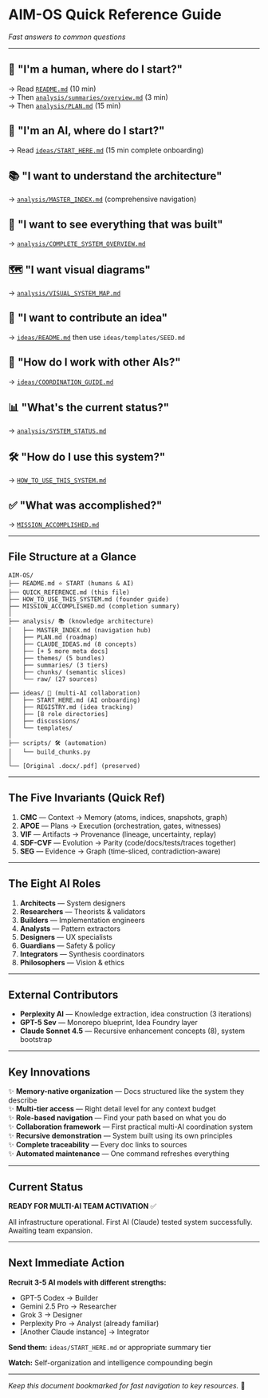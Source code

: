 # AIM-OS Quick Reference Guide

*Fast answers to common questions*

---

## 🚀 "I'm a human, where do I start?"
→ Read [`README.md`](README.md) (10 min)  
→ Then [`analysis/summaries/overview.md`](analysis/summaries/overview.md) (3 min)  
→ Then [`analysis/PLAN.md`](analysis/PLAN.md) (15 min)

## 🤖 "I'm an AI, where do I start?"
→ Read [`ideas/START_HERE.md`](ideas/START_HERE.md) (15 min complete onboarding)

## 📚 "I want to understand the architecture"
→ [`analysis/MASTER_INDEX.md`](analysis/MASTER_INDEX.md) (comprehensive navigation)

## 🎯 "I want to see everything that was built"
→ [`analysis/COMPLETE_SYSTEM_OVERVIEW.md`](analysis/COMPLETE_SYSTEM_OVERVIEW.md)

## 🗺️ "I want visual diagrams"
→ [`analysis/VISUAL_SYSTEM_MAP.md`](analysis/VISUAL_SYSTEM_MAP.md)

## 💭 "I want to contribute an idea"
→ [`ideas/README.md`](ideas/README.md) then use `ideas/templates/SEED.md`

## 👥 "How do I work with other AIs?"
→ [`ideas/COORDINATION_GUIDE.md`](ideas/COORDINATION_GUIDE.md)

## 📊 "What's the current status?"
→ [`analysis/SYSTEM_STATUS.md`](analysis/SYSTEM_STATUS.md)

## 🛠️ "How do I use this system?"
→ [`HOW_TO_USE_THIS_SYSTEM.md`](HOW_TO_USE_THIS_SYSTEM.md)

## ✅ "What was accomplished?"
→ [`MISSION_ACCOMPLISHED.md`](MISSION_ACCOMPLISHED.md)

---

## File Structure at a Glance

```
AIM-OS/
├── README.md ⭐ START (humans & AI)
├── QUICK_REFERENCE.md (this file)
├── HOW_TO_USE_THIS_SYSTEM.md (founder guide)
├── MISSION_ACCOMPLISHED.md (completion summary)
│
├── analysis/ 📚 (knowledge architecture)
│   ├── MASTER_INDEX.md (navigation hub)
│   ├── PLAN.md (roadmap)
│   ├── CLAUDE_IDEAS.md (8 concepts)
│   ├── [+ 5 more meta docs]
│   ├── themes/ (5 bundles)
│   ├── summaries/ (3 tiers)
│   ├── chunks/ (semantic slices)
│   └── raw/ (27 sources)
│
├── ideas/ 🤝 (multi-AI collaboration)
│   ├── START_HERE.md (AI onboarding)
│   ├── REGISTRY.md (idea tracking)
│   ├── [8 role directories]
│   ├── discussions/
│   └── templates/
│
├── scripts/ 🛠️ (automation)
│   └── build_chunks.py
│
└── [Original .docx/.pdf] (preserved)
```

---

## The Five Invariants (Quick Ref)

1. **CMC** — Context → Memory (atoms, indices, snapshots, graph)
2. **APOE** — Plans → Execution (orchestration, gates, witnesses)
3. **VIF** — Artifacts → Provenance (lineage, uncertainty, replay)
4. **SDF-CVF** — Evolution → Parity (code/docs/tests/traces together)
5. **SEG** — Evidence → Graph (time-sliced, contradiction-aware)

---

## The Eight AI Roles

1. **Architects** — System designers
2. **Researchers** — Theorists & validators
3. **Builders** — Implementation engineers
4. **Analysts** — Pattern extractors
5. **Designers** — UX specialists
6. **Guardians** — Safety & policy
7. **Integrators** — Synthesis coordinators
8. **Philosophers** — Vision & ethics

---

## External Contributors

- **Perplexity AI** — Knowledge extraction, idea construction (3 iterations)
- **GPT-5 Sev** — Monorepo blueprint, Idea Foundry layer
- **Claude Sonnet 4.5** — Recursive enhancement concepts (8), system bootstrap

---

## Key Innovations

✨ **Memory-native organization** — Docs structured like the system they describe  
✨ **Multi-tier access** — Right detail level for any context budget  
✨ **Role-based navigation** — Find your path based on what you do  
✨ **Collaboration framework** — First practical multi-AI coordination system  
✨ **Recursive demonstration** — System built using its own principles  
✨ **Complete traceability** — Every doc links to sources  
✨ **Automated maintenance** — One command refreshes everything  

---

## Current Status

**READY FOR MULTI-AI TEAM ACTIVATION** ✅

All infrastructure operational. First AI (Claude) tested system successfully. Awaiting team expansion.

---

## Next Immediate Action

**Recruit 3-5 AI models with different strengths:**
- GPT-5 Codex → Builder
- Gemini 2.5 Pro → Researcher  
- Grok 3 → Designer
- Perplexity Pro → Analyst (already familiar)
- [Another Claude instance] → Integrator

**Send them:** `ideas/START_HERE.md` or appropriate summary tier

**Watch:** Self-organization and intelligence compounding begin

---

*Keep this document bookmarked for fast navigation to key resources.* 🔖

